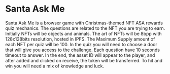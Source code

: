 # Santa Ask Me
Santa Ask Me is a browser game with Christmas-themed NFT ASA rewards quiz mechanics. 
The questions are related to the NFT you are trying to earn. 
Initially NFTs will be objects and animals. 
The art of NFTs will be 8bpp with 128x128bits resolution, hosted in IPFS. 
The Maximum Supply amount of each NFT per quiz will be 100. 
In the quiz you will need to choose a door that will give you access to the challenge. 
Each question have 10 seconds timeout to answer. 
In the end, the asset ID will appear to the player, and after added and clicked on receive, the token will be transferred. 
To hit and win you will need a mix of knowledge and luck. 
